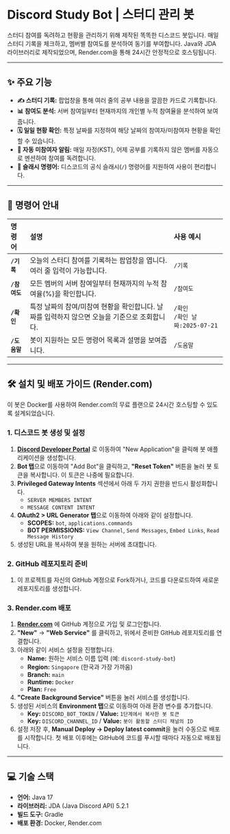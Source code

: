 # Discord Study Bot | 스터디 관리 봇

스터디 참여를 독려하고 현황을 관리하기 위해 제작된 똑똑한 디스코드 봇입니다. 매일 스터디 기록을 체크하고, 멤버별 참여도를 분석하여 동기를 부여합니다. Java와 JDA 라이브러리로 제작되었으며, Render.com을 통해 24시간 안정적으로 호스팅됩니다.

---

## ✨ 주요 기능

* **✍️ 스터디 기록:** 팝업창을 통해 여러 줄의 공부 내용을 깔끔한 카드로 기록합니다.
* **📊 참여도 분석:** 서버 참여일부터 현재까지의 개인별 누적 참여율을 분석하여 보여줍니다.
* **🗓️ 일일 현황 확인:** 특정 날짜를 지정하여 해당 날짜의 참여자/미참여자 현황을 확인할 수 있습니다.
* **🔔 자동 미참여자 알림:** 매일 자정(KST), 어제 공부를 기록하지 않은 멤버를 자동으로 멘션하여 참여를 독려합니다.
* **🤖 슬래시 명령어:** 디스코드의 공식 슬래시(`/`) 명령어를 지원하여 사용이 편리합니다.

---

## 🚀 명령어 안내

| 명령어 | 설명 | 사용 예시 |
| :--- | :--- | :--- |
| **`/기록`** | 오늘의 스터디 참여를 기록하는 팝업창을 엽니다. 여러 줄 입력이 가능합니다. | `/기록` |
| **`/참여도`** | 모든 멤버의 서버 참여일부터 현재까지의 누적 참여율(%)을 확인합니다. | `/참여도` |
| **`/확인`** | 특정 날짜의 참여/미참여 현황을 확인합니다. 날짜를 입력하지 않으면 오늘을 기준으로 조회합니다. | `/확인` <br> `/확인 날짜:2025-07-21` |
| **`/도움말`** | 봇이 지원하는 모든 명령어 목록과 설명을 보여줍니다. | `/도움말` |

---

## 🛠️ 설치 및 배포 가이드 (Render.com)

이 봇은 Docker를 사용하여 Render.com의 무료 플랜으로 24시간 호스팅할 수 있도록 설계되었습니다.

### 1. 디스코드 봇 생성 및 설정

1.  [**Discord Developer Portal**](https://discord.com/developers/applications) 로 이동하여 "New Application"을 클릭해 봇 애플리케이션을 생성합니다.
2.  **Bot 탭**으로 이동하여 "Add Bot"을 클릭하고, **"Reset Token"** 버튼을 눌러 봇 토큰을 복사합니다. 이 토큰은 나중에 필요합니다.
3.  **Privileged Gateway Intents** 섹션에서 아래 두 가지 권한을 반드시 활성화합니다.
    * `SERVER MEMBERS INTENT`
    * `MESSAGE CONTENT INTENT`
4.  **OAuth2 > URL Generator 탭**으로 이동하여 아래와 같이 설정합니다.
    * **SCOPES:** `bot`, `applications.commands`
    * **BOT PERMISSIONS:** `View Channel`, `Send Messages`, `Embed Links`, `Read Message History`
5.  생성된 URL을 복사하여 봇을 원하는 서버에 초대합니다.

### 2. GitHub 레포지토리 준비

1.  이 프로젝트를 자신의 GitHub 계정으로 Fork하거나, 코드를 다운로드하여 새로운 레포지토리를 생성합니다.

### 3. Render.com 배포

1.  [**Render.com**](https://render.com) 에 GitHub 계정으로 가입 및 로그인합니다.
2.  **"New"** -> **"Web Service"** 를 클릭하고, 위에서 준비한 GitHub 레포지토리를 연결합니다.
3.  아래와 같이 서비스 설정을 진행합니다.
    * **Name:** 원하는 서비스 이름 입력 (예: `discord-study-bot`)
    * **Region:** `Singapore` (한국과 가장 가까움)
    * **Branch:** `main`
    * **Runtime:** `Docker`
    * **Plan:** `Free`
4.  **"Create Background Service"** 버튼을 눌러 서비스를 생성합니다.
5.  생성된 서비스의 **Environment 탭**으로 이동하여 아래 환경 변수를 추가합니다.
    * **Key:** `DISCORD_BOT_TOKEN` / **Value:** `1단계에서 복사한 봇 토큰`
    * **Key:** `DISCORD_CHANNEL_ID` / **Value:** `봇이 활동할 스터디 채널의 ID`
6.  설정 저장 후, **Manual Deploy -> Deploy latest commit**을 눌러 수동으로 배포를 시작합니다. 첫 배포 이후에는 GitHub에 코드를 푸시할 때마다 자동으로 배포됩니다.

---

## 💻 기술 스택

* **언어:** Java 17
* **라이브러리:** JDA (Java Discord API) 5.2.1
* **빌드 도구:** Gradle
* **배포 환경:** Docker, Render.com
